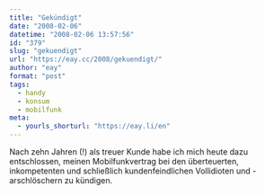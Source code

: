 ```yaml
---
title: "Gekündigt"
date: "2008-02-06"
datetime: "2008-02-06 13:57:56"
id: "379"
slug: "gekuendigt"
url: "https://eay.cc/2008/gekuendigt/"
author: "eay"
format: "post"
tags:
  - handy
  - konsum
  - mobilfunk
meta:
  - yourls_shorturl: "https://eay.li/en"
---
```


Nach zehn Jahren (!) als treuer Kunde habe ich mich heute dazu entschlossen, meinen Mobilfunkvertrag bei den überteuerten, inkompetenten und schließlich kundenfeindlichen Vollidioten und -arschlöschern zu kündigen.
